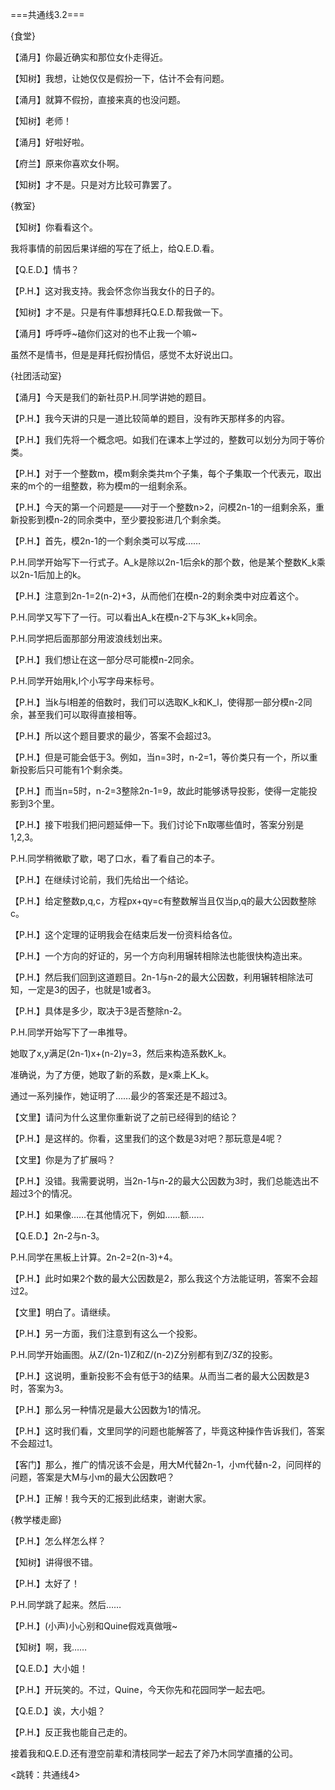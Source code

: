 ===共通线3.2===

{食堂}

【涌月】你最近确实和那位女仆走得近。

【知树】我想，让她仅仅是假扮一下，估计不会有问题。

【涌月】就算不假扮，直接来真的也没问题。

【知树】老师！

【涌月】好啦好啦。

【府兰】原来你喜欢女仆啊。

【知树】才不是。只是对方比较可靠罢了。

{教室}

【知树】你看看这个。

我将事情的前因后果详细的写在了纸上，给Q.E.D.看。

【Q.E.D.】情书？

【P.H.】这对我支持。我会怀念你当我女仆的日子的。

【知树】才不是。只是有件事想拜托Q.E.D.帮我做一下。

【涌月】呼呼呼~磕你们这对的也不止我一个嘛~

虽然不是情书，但是是拜托假扮情侣，感觉不太好说出口。

{社团活动室}

【涌月】今天是我们的新社员P.H.同学讲她的题目。

【P.H.】我今天讲的只是一道比较简单的题目，没有昨天那样多的内容。

【P.H.】我们先将一个概念吧。如我们在课本上学过的，整数可以划分为同于等价类。

【P.H.】对于一个整数m，模m剩余类共m个子集，每个子集取一个代表元，取出来的m个的一组整数，称为模m的一组剩余系。

【P.H.】今天的第一个问题是——对于一个整数n>2，问模2n-1的一组剩余系，重新投影到模n-2的同余类中，至少要投影进几个剩余类。

【P.H.】首先，模2n-1的一个剩余类可以写成……

P.H.同学开始写下一行式子。A_k是除以2n-1后余k的那个数，他是某个整数K_k乘以2n-1后加上的k。

【P.H.】注意到2n-1=2(n-2)+3，从而他们在模n-2的剩余类中对应着这个。

P.H.同学又写下了一行。可以看出A_k在模n-2下与3K_k+k同余。

P.H.同学把后面那部分用波浪线划出来。

【P.H.】我们想让在这一部分尽可能模n-2同余。

P.H.同学开始用k,l个小写字母来标号。

【P.H.】当k与l相差的倍数时，我们可以选取K_k和K_l，使得那一部分模n-2同余，甚至我们可以取得直接相等。

【P.H.】所以这个题目要求的最少，答案不会超过3。

【P.H.】但是可能会低于3。例如，当n=3时，n-2=1，等价类只有一个，所以重新投影后只可能有1个剩余类。

【P.H.】而当n=5时，n-2=3整除2n-1=9，故此时能够诱导投影，使得一定能投影到3个里。

【P.H.】接下啦我们把问题延伸一下。我们讨论下n取哪些值时，答案分别是1,2,3。

P.H.同学稍微歇了歇，喝了口水，看了看自己的本子。

【P.H.】在继续讨论前，我们先给出一个结论。

【P.H.】给定整数p,q,c，方程px+qy=c有整数解当且仅当p,q的最大公因数整除c。

【P.H.】这个定理的证明我会在结束后发一份资料给各位。

【P.H.】一个方向的好证的，另一个方向利用辗转相除法也能很快构造出来。

【P.H.】然后我们回到这道题目。2n-1与n-2的最大公因数，利用辗转相除法可知，一定是3的因子，也就是1或者3。

【P.H.】具体是多少，取决于3是否整除n-2。

P.H.同学开始写下了一串推导。

她取了x,y满足(2n-1)x+(n-2)y=3，然后来构造系数K_k。

准确说，为了方便，她取了新的系数，是x乘上K_k。

通过一系列操作，她证明了……最少的答案还是不超过3。

【文里】请问为什么这里你重新说了之前已经得到的结论？

【P.H.】是这样的。你看，这里我们的这个数是3对吧？那玩意是4呢？

【文里】你是为了扩展吗？

【P.H.】没错。我需要说明，当2n-1与n-2的最大公因数为3时，我们总能选出不超过3个的情况。

【P.H.】如果像……在其他情况下，例如……额……

【Q.E.D.】2n-2与n-3。

P.H.同学在黑板上计算。2n-2=2(n-3)+4。

【P.H.】此时如果2个数的最大公因数是2，那么我这个方法能证明，答案不会超过2。

【文里】明白了。请继续。

【P.H.】另一方面，我们注意到有这么一个投影。

P.H.同学开始画图。从Z/(2n-1)Z和Z/(n-2)Z分别都有到Z/3Z的投影。

【P.H.】这说明，重新投影不会有低于3的结果。从而当二者的最大公因数是3时，答案为3。

【P.H.】那么另一种情况是最大公因数为1的情况。

【P.H.】这时我们看，文里同学的问题也能解答了，毕竟这种操作告诉我们，答案不会超过1。

【客门】那么，推广的情况该不会是，用大M代替2n-1，小m代替n-2，问同样的问题，答案是大M与小m的最大公因数吧？

【P.H.】正解！我今天的汇报到此结束，谢谢大家。

{教学楼走廊}

【P.H.】怎么样怎么样？

【知树】讲得很不错。

【P.H.】太好了！

P.H.同学跳了起来。然后……

【P.H.】(小声)小心别和Quine假戏真做哦~

【知树】啊，我……

【Q.E.D.】大小姐！

【P.H.】开玩笑的。不过，Quine，今天你先和花园同学一起去吧。

【Q.E.D.】诶，大小姐？

【P.H.】反正我也能自己走的。

接着我和Q.E.D.还有澄空前辈和清枝同学一起去了斧乃木同学直播的公司。

<跳转：共通线4>
